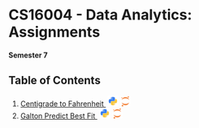 # CS16004 - Data Analytics: Assignments
#### Semester 7

## Table of Contents
1. [Centigrade to Fahrenheit ](https://github.com/K-Kraken/Data-Analytics-Assignment/blob/master/Centigrade_to_Fahrenheit.ipynb)&nbsp;<img height="21" width="21" src="/src/python.png" />&nbsp;<img height="20" width="20" src="/src/jupyter.svg" />
2. [Galton Predict Best Fit ](https://github.com/K-Kraken/Data-Analytics-Assignment/blob/master/Galton_Predict_Best_Fit.ipynb)&nbsp;<img height="21" width="21" src="/src/python.png" />&nbsp;<img height="20" width="20" src="/src/jupyter.svg" />
